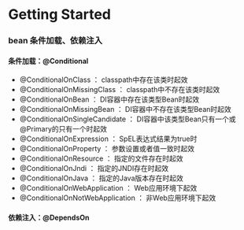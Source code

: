 # Getting Started

### bean 条件加载、依赖注入
#### 条件加载：@Conditional
* @ConditionalOnClass ： classpath中存在该类时起效 
* @ConditionalOnMissingClass ： classpath中不存在该类时起效 
* @ConditionalOnBean ： DI容器中存在该类型Bean时起效 
* @ConditionalOnMissingBean ： DI容器中不存在该类型Bean时起效 
* @ConditionalOnSingleCandidate ： DI容器中该类型Bean只有一个或@Primary的只有一个时起效 
* @ConditionalOnExpression ： SpEL表达式结果为true时 
* @ConditionalOnProperty ： 参数设置或者值一致时起效 
* @ConditionalOnResource ： 指定的文件存在时起效 
* @ConditionalOnJndi ： 指定的JNDI存在时起效 
* @ConditionalOnJava ： 指定的Java版本存在时起效 
* @ConditionalOnWebApplication ： Web应用环境下起效 
* @ConditionalOnNotWebApplication ： 非Web应用环境下起效

#### 依赖注入：@DependsOn

